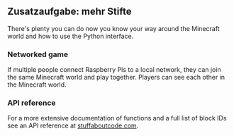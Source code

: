 ## Zusatzaufgabe: mehr Stifte

There's plenty you can do now you know your way around the Minecraft world and how to use the Python interface.

### Networked game

If multiple people connect Raspberry Pis to a local network, they can join the same Minecraft world and play together. Players can see each other in the Minecraft world.

### API reference

For a more extensive documentation of functions and a full list of block IDs see an API reference at [stuffaboutcode.com](http://www.stuffaboutcode.com/p/minecraft-api-reference.html).